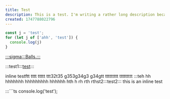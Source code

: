 ```yaml
---
title: Test
description: This is a test. I'm writing a rather long description because I need to test an adequately long description. Okay, they shouldn't usually be much longer than this, right?
created: 1747788022796
---
```


```js
const j = 'test';
for (let j of ['ahh', 'test']) {
  console.log(j)
}
```

[:::sigma:::Balls.:::](./sigma)

:::test1:::[test](./test):::

inline testftt tttt ttttt ttt32t35 g353g34g3 g34gtt ttttttttt ttttttttt :::teh hh hhhhhhh hhhhhhhhh hhhhhh   hth h rh rth rthst2:::test2::: this is an inline test

:::```ts
  console.log('test');
```:::This is a test:::